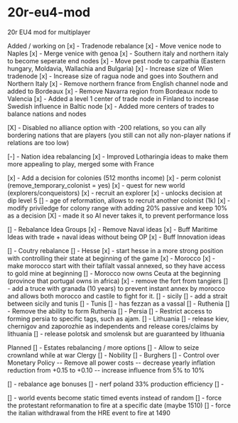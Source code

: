 # 20r-eu4-mod
20r EU4 mod for multiplayer



Added / working on
[x] - Tradenode rebalance
    [x] - Move venice node to Naples
    [x] - Merge venice with genoa
    [x] - Southern italy and northern italy to become seperate end nodes
    [x] - Move pest node to carpathia (Eastern hungary, Moldavia, Wallachia and Bulgaria)
    [x] - Increase size of Wien tradenode
    [x] - Increase size of ragua node and goes into Southern and Northern Italy
    [x] - Remove northern france from English channel node and added to Bordeaux
    [x] - Remove Navarra region from Bordeaux node to Valencia
    [x] - Added a level 1 center of trade node in Finland to increase Swedish influence in Baltic node
    [x] - Added more centers of trades to balance nations and nodes

[X] - Disabled no alliance option with -200 relations, so you can ally bordering nations that are players 
    (you still can not ally non-player nations if relations are too low) 

[-] - Nation idea rebalancing
    [x] - Improved Lotharingia ideas to make them more appealing to play, merged some with France


[x] - Add a decision for colonies (512 months income)
    [x] - perm colonist (remove_temporary_colonist = yes)
    [x] - quest for new world (explorers/conqueistors)
    [x] - recruit an explorer
    [x] - unlocks decision at dip level 5
    [] - age of reformation, allows to recruit another colonist (1k)
    [x] - modify priviledge for colony range with adding 20% passive and keep 10% as a decision
    [X] - made it so AI never takes it, to prevent performance loss

[] - Rebalance Idea Groups
    [x] - Remove Naval ideas
    [x] - Buff Maritime Ideas with trade + naval ideas without being OP
    [x] - Buff Innovation ideas

[] - Coutry rebalance
    [] - Hesse
        [x] - start hesse in a more strong position with controlling their state at beginning of the game
    [x] - Morocco
        [x] - make morocco start with their tafilalt vassal annexed, so they have access to gold mine at beginning
        [] - Morocco now owns Ceuta at the beginning (province that portugal owns in africa)
        [x] - remove the fort from tangiers
        []  - add a truce with granada (10 years) to prevent instant annex by morocco and allows both morocco and castile to fight for it.
    [] - sicily
        [] - add a strait between sicily and tunis
    [] - Tunis
        [] - has fezzan as a vassal
    [] - Ruthenia
        [] - Remove the ability to form Ruthenia
    [] - Persia
        [] - Restrict access to forming persia to specific tags, such as ajam.
    [] - Lithuania
        [] - release kiev, chernigov and zaporozhie as independents and release cores/claims by lithuania
        [] - release polotsk and smolensk but are guaranteed by lithuania
    


Planned
[] - Estates rebalancing / more options
    [] - Allow to seize crownland while at war
    Clergy
    [] - 
    Nobility
    [] - 
    Burghers
    [] - Control over Monetary Policy
        -- Remove all power costs
        -- decrease yearly inflation reduction from +0.15 to +0.10
        -- increase influence from 5% to 10%

[] - rebalance age bonuses
    [] - nerf poland 33% production efficiency
    [] - 

[] - world events become static timed events instead of random
    [] - force the protestant reformanation to fire at a specific date (maybe 1510)
    [] - force the italian withdrawal from the HRE event to fire at 1490

